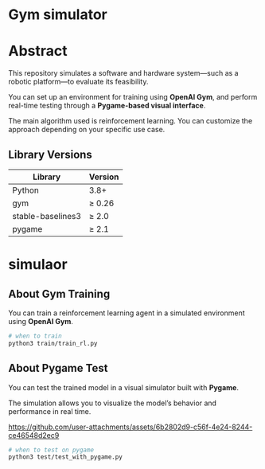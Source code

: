 # Gym simulator

# Abstract

This repository simulates a software and hardware system—such as a robotic platform—to evaluate its feasibility.

You can set up an environment for training using **OpenAI Gym**, and perform real-time testing through a **Pygame-based visual interface**. 

The main algorithm used is reinforcement learning. You can customize the approach depending on your specific use case.

## Library Versions

| Library          | Version       |
|------------------|----------------|
| Python           | 3.8+           |
| gym              | ≥ 0.26         |
| stable-baselines3 | ≥ 2.0         |
| pygame           | ≥ 2.1          |

# simulaor

## About Gym Training
You can train a reinforcement learning agent in a simulated environment using **OpenAI Gym**.

```bash
# when to train 
python3 train/train_rl.py
```

## About Pygame Test

You can test the trained model in a visual simulator built with **Pygame**.

The simulation allows you to visualize the model’s behavior and performance in real time.

https://github.com/user-attachments/assets/6b2802d9-c56f-4e24-8244-ce46548d2ec9


```bash
# when to test on pygame
python3 test/test_with_pygame.py
```
